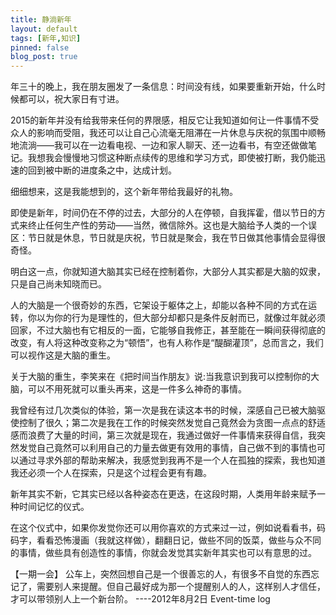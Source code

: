 ```yaml
---
title: 静淌新年
layout: default
tags: [新年,知识]
pinned: false
blog_post: true
---
```



年三十的晚上，我在朋友圈发了一条信息：时间没有线，如果要重新开始，什么时候都可以，祝大家日有寸进。

2015的新年并没有给我带来任何的界限感，相反它让我知道如何让一件事情不受众人的影响而受阻，我还可以让自己心流毫无阻滞在一片休息与庆祝的氛围中顺畅地流淌——我可以在一边看电视、一边和家人聊天、还一边看书，有空还做做笔记。我想我会慢慢地习惯这种断点续传的思维和学习方式，即使被打断，我仍能迅速的回到被中断的进度条之中，达成计划。

细细想来，这是我能想到的，这个新年带给我最好的礼物。

即使是新年，时间仍在不停的过去，大部分的人在停顿，自我挥霍，借以节日的方式来终止任何生产性的劳动——当然，微信除外。这也是大脑给予人类的一个误区：节日就是休息，节日就是庆祝，节日就是聚会，我在节日做其他事情会显得很奇怪。

明白这一点，你就知道大脑其实已经在控制着你，大部分人其实都是大脑的奴隶，只是自己尚未知晓而已。

人的大脑是一个很奇妙的东西，它架设于躯体之上，却能以各种不同的方式在运转，你以为你的行为是理性的，但大部分却都只是条件反射而已，就像过年就必须回家，不过大脑也有它相反的一面，它能够自我修正，甚至能在一瞬间获得彻底的改变，有人将这种改变称之为“顿悟”，也有人称作是“醍醐灌顶”，总而言之，我们可以视作这是大脑的重生。

关于大脑的重生，李笑来在《把时间当作朋友》说:当我意识到我可以控制你的大脑，可以不用死就可以重头再来，这是一件多么神奇的事情。

我曾经有过几次类似的体验，第一次是我在读这本书的时候，深感自己已被大脑驱使控制了很久；第二次是我在工作的时候突然发觉自己竟然会为贪图一点点的舒适感而浪费了大量的时间，第三次就是现在，我通过做好一件事情来获得自信，我突然发觉自己竟然可以利用自己的力量去做更有效用的事情，自己做不到的事情也可以通过寻求外部的帮助来解决，我感觉到我再不是一个人在孤独的探索，我也知道我还必须一个人在探索，只是这个过程会更有有趣。

新年其实不新，它其实已经以各种姿态在更迭，在这段时期，人类用年龄来赋予一种时间记忆的仪式。

在这个仪式中，如果你发觉你还可以用你喜欢的方式来过一过，例如说看看书，码码字，看看恐怖漫画（我就这样做），翻翻日记，做些不同的饭菜，做些与众不同的事情，做些具有创造性的事情，你就会发觉其实新年其实也可以有意思的过。

【一期一会】
公车上，突然回想自己是一个很善忘的人，有很多不自觉的东西忘记了，需要别人来提醒。但自己最好成为那一个提醒别人的人，这样别人才信任，才可以带领别人上一个新台阶。
----2012年8月2日 Event-time log
